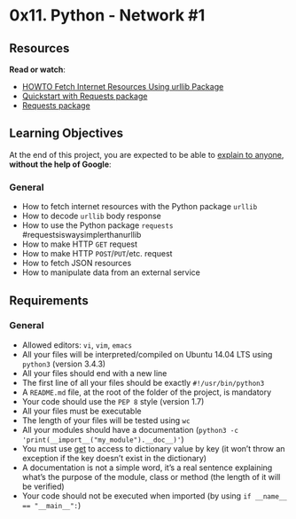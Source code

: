 <h1 class="gap">0x11. Python - Network #1</h1>

<div class="panel panel-default" id="project-description">
  <div class="panel-body">
    <h2>Resources</h2>

<p><strong>Read or watch</strong>:</p>

<ul>
<li><a href="/rltoken/mJaq5ekXQ__0ZvNVIgRTFg" title="HOWTO Fetch Internet Resources Using urllib Package" target="_blank">HOWTO Fetch Internet Resources Using urllib Package</a> </li>
<li><a href="/rltoken/Uhm5KjGF68wi3KMyHctqEA" title="Quickstart with Requests package" target="_blank">Quickstart with Requests package</a> </li>
<li><a href="/rltoken/ESEbDgQaLVzGQHmqi3EgSA" title="Requests package" target="_blank">Requests package</a> </li>
</ul>

<h2>Learning Objectives</h2>

<p>At the end of this project, you are expected to be able to <a href="/rltoken/scJMNMcgdXUMcfHhh2B-Kg" title="explain to anyone" target="_blank">explain to anyone</a>, <strong>without the help of Google</strong>:</p>

<h3>General</h3>

<ul>
<li>How to fetch internet resources with the Python package <code>urllib</code></li>
<li>How to decode <code>urllib</code> body response</li>
<li>How to use the Python package <code>requests</code> #requestsiswaysimplerthanurllib</li>
<li>How to make HTTP <code>GET</code> request </li>
<li>How to make HTTP <code>POST</code>/<code>PUT</code>/etc. request</li>
<li>How to fetch JSON resources</li>
<li>How to manipulate data from an external service</li>
</ul>

<h2>Requirements</h2>

<h3>General</h3>

<ul>
<li>Allowed editors: <code>vi</code>, <code>vim</code>, <code>emacs</code></li>
<li>All your files will be interpreted/compiled on Ubuntu 14.04 LTS using <code>python3</code> (version 3.4.3)</li>
<li>All your files should end with a new line</li>
<li>The first line of all your files should be exactly <code>#!/usr/bin/python3</code></li>
<li>A <code>README.md</code> file, at the root of the folder of the project, is mandatory</li>
<li>Your code should use the <code>PEP 8</code> style (version 1.7)</li>
<li>All your files must be executable</li>
<li>The length of your files will be tested using <code>wc</code></li>
<li>All your modules should have a documentation (<code>python3 -c 'print(__import__("my_module").__doc__)'</code>)</li>
<li>You must use <a href="/rltoken/SSngTpTH6EcncejWzNjX_Q" title="get" target="_blank">get</a> to access to dictionary value by key (it won’t throw an exception if the key doesn’t exist in the dictionary)</li>
<li>A documentation is not a simple word, it’s a real sentence explaining what’s the purpose of the module, class or method (the length of it will be verified)</li>
<li>Your code should not be executed when imported (by using <code>if __name__ == "__main__":</code>)</li>
</ul>

  </div>
</div>
